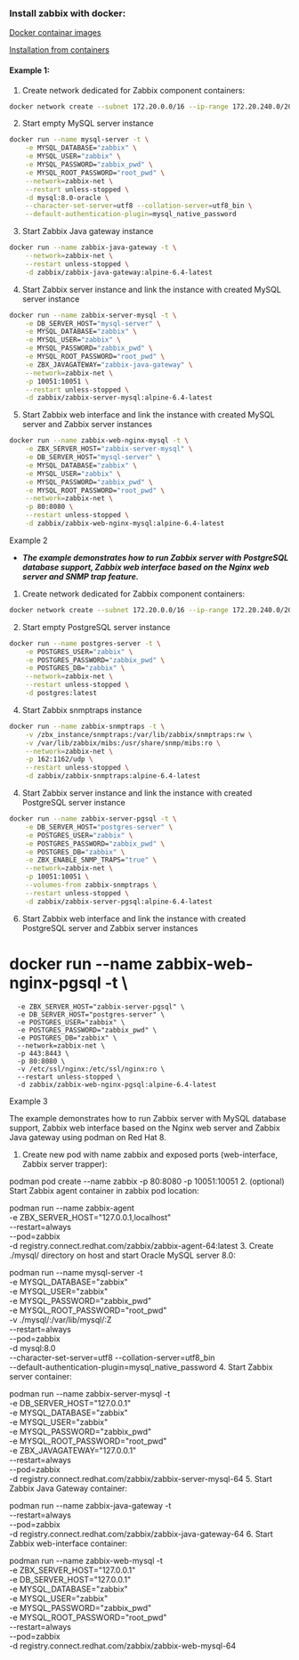 ### Install zabbix with docker:
[Docker containar images](https://www.zabbix.com/container_images)

[Installation from containers](https://www.zabbix.com/documentation/current/en/manual/installation/containers)


#### Example 1:

1. Create network dedicated for Zabbix component containers:
```bash
docker network create --subnet 172.20.0.0/16 --ip-range 172.20.240.0/20 zabbix-net
```

2. Start empty MySQL server instance
```bash
docker run --name mysql-server -t \
    -e MYSQL_DATABASE="zabbix" \
    -e MYSQL_USER="zabbix" \
    -e MYSQL_PASSWORD="zabbix_pwd" \
    -e MYSQL_ROOT_PASSWORD="root_pwd" \
    --network=zabbix-net \
    --restart unless-stopped \
    -d mysql:8.0-oracle \
    --character-set-server=utf8 --collation-server=utf8_bin \
    --default-authentication-plugin=mysql_native_password
```
    
3. Start Zabbix Java gateway instance
```bash
docker run --name zabbix-java-gateway -t \
    --network=zabbix-net \
    --restart unless-stopped \
    -d zabbix/zabbix-java-gateway:alpine-6.4-latest
```
    
4. Start Zabbix server instance and link the instance with created MySQL server instance
```bash
docker run --name zabbix-server-mysql -t \
    -e DB_SERVER_HOST="mysql-server" \
    -e MYSQL_DATABASE="zabbix" \
    -e MYSQL_USER="zabbix" \
    -e MYSQL_PASSWORD="zabbix_pwd" \
    -e MYSQL_ROOT_PASSWORD="root_pwd" \
    -e ZBX_JAVAGATEWAY="zabbix-java-gateway" \
    --network=zabbix-net \
    -p 10051:10051 \
    --restart unless-stopped \
    -d zabbix/zabbix-server-mysql:alpine-6.4-latest
```

5. Start Zabbix web interface and link the instance with created MySQL server and Zabbix server instances
```bash
docker run --name zabbix-web-nginx-mysql -t \
    -e ZBX_SERVER_HOST="zabbix-server-mysql" \
    -e DB_SERVER_HOST="mysql-server" \
    -e MYSQL_DATABASE="zabbix" \
    -e MYSQL_USER="zabbix" \
    -e MYSQL_PASSWORD="zabbix_pwd" \
    -e MYSQL_ROOT_PASSWORD="root_pwd" \
    --network=zabbix-net \
    -p 80:8080 \
    --restart unless-stopped \
    -d zabbix/zabbix-web-nginx-mysql:alpine-6.4-latest
```
Example 2

- ___The example demonstrates how to run Zabbix server with PostgreSQL database support, Zabbix web interface based on the Nginx web server and SNMP trap feature.___

1. Create network dedicated for Zabbix component containers:
```bash
docker network create --subnet 172.20.0.0/16 --ip-range 172.20.240.0/20 zabbix-net
```

2. Start empty PostgreSQL server instance
```bash
docker run --name postgres-server -t \
    -e POSTGRES_USER="zabbix" \
    -e POSTGRES_PASSWORD="zabbix_pwd" \
    -e POSTGRES_DB="zabbix" \
    --network=zabbix-net \
    --restart unless-stopped \
    -d postgres:latest
```

4. Start Zabbix snmptraps instance
```bash
docker run --name zabbix-snmptraps -t \
    -v /zbx_instance/snmptraps:/var/lib/zabbix/snmptraps:rw \
    -v /var/lib/zabbix/mibs:/usr/share/snmp/mibs:ro \
    --network=zabbix-net \
    -p 162:1162/udp \
    --restart unless-stopped \
    -d zabbix/zabbix-snmptraps:alpine-6.4-latest
```
    
4. Start Zabbix server instance and link the instance with created PostgreSQL server instance
```bash
docker run --name zabbix-server-pgsql -t \
    -e DB_SERVER_HOST="postgres-server" \
    -e POSTGRES_USER="zabbix" \
    -e POSTGRES_PASSWORD="zabbix_pwd" \
    -e POSTGRES_DB="zabbix" \
    -e ZBX_ENABLE_SNMP_TRAPS="true" \
    --network=zabbix-net \
    -p 10051:10051 \
    --volumes-from zabbix-snmptraps \
    --restart unless-stopped \
    -d zabbix/zabbix-server-pgsql:alpine-6.4-latest
```
   
6. Start Zabbix web interface and link the instance with created PostgreSQL server and Zabbix server instances

# docker run --name zabbix-web-nginx-pgsql -t \
      -e ZBX_SERVER_HOST="zabbix-server-pgsql" \
      -e DB_SERVER_HOST="postgres-server" \
      -e POSTGRES_USER="zabbix" \
      -e POSTGRES_PASSWORD="zabbix_pwd" \
      -e POSTGRES_DB="zabbix" \
      --network=zabbix-net \
      -p 443:8443 \
      -p 80:8080 \
      -v /etc/ssl/nginx:/etc/ssl/nginx:ro \
      --restart unless-stopped \
      -d zabbix/zabbix-web-nginx-pgsql:alpine-6.4-latest
Example 3

The example demonstrates how to run Zabbix server with MySQL database support, Zabbix web interface based on the Nginx web server and Zabbix Java gateway using podman on Red Hat 8.

1. Create new pod with name zabbix and exposed ports (web-interface, Zabbix server trapper):

podman pod create --name zabbix -p 80:8080 -p 10051:10051
2. (optional) Start Zabbix agent container in zabbix pod location:

podman run --name zabbix-agent \
    -e ZBX_SERVER_HOST="127.0.0.1,localhost" \
    --restart=always \
    --pod=zabbix \
    -d registry.connect.redhat.com/zabbix/zabbix-agent-64:latest
3. Create ./mysql/ directory on host and start Oracle MySQL server 8.0:

podman run --name mysql-server -t \
      -e MYSQL_DATABASE="zabbix" \
      -e MYSQL_USER="zabbix" \
      -e MYSQL_PASSWORD="zabbix_pwd" \
      -e MYSQL_ROOT_PASSWORD="root_pwd" \
      -v ./mysql/:/var/lib/mysql/:Z \
      --restart=always \
      --pod=zabbix \
      -d mysql:8.0 \
      --character-set-server=utf8 --collation-server=utf8_bin \
      --default-authentication-plugin=mysql_native_password
4. Start Zabbix server container:

podman run --name zabbix-server-mysql -t \
                  -e DB_SERVER_HOST="127.0.0.1" \
                  -e MYSQL_DATABASE="zabbix" \
                  -e MYSQL_USER="zabbix" \
                  -e MYSQL_PASSWORD="zabbix_pwd" \
                  -e MYSQL_ROOT_PASSWORD="root_pwd" \
                  -e ZBX_JAVAGATEWAY="127.0.0.1" \
                  --restart=always \
                  --pod=zabbix \
                  -d registry.connect.redhat.com/zabbix/zabbix-server-mysql-64
5. Start Zabbix Java Gateway container:

podman run --name zabbix-java-gateway -t \
      --restart=always \
      --pod=zabbix \
      -d registry.connect.redhat.com/zabbix/zabbix-java-gateway-64
6. Start Zabbix web-interface container:

podman run --name zabbix-web-mysql -t \
                  -e ZBX_SERVER_HOST="127.0.0.1" \
                  -e DB_SERVER_HOST="127.0.0.1" \
                  -e MYSQL_DATABASE="zabbix" \
                  -e MYSQL_USER="zabbix" \
                  -e MYSQL_PASSWORD="zabbix_pwd" \
                  -e MYSQL_ROOT_PASSWORD="root_pwd" \
                  --restart=always \
                  --pod=zabbix \
                  -d registry.connect.redhat.com/zabbix/zabbix-web-mysql-64


